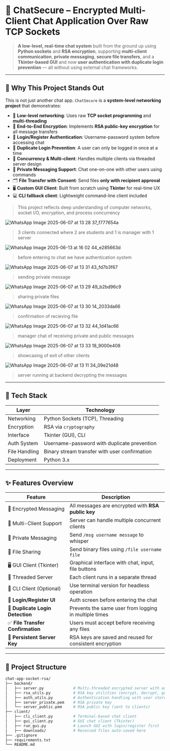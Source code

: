 # 🔐 ChatSecure – Encrypted Multi-Client Chat Application Over Raw TCP Sockets

> **A low-level, real-time chat system** built from the ground up using **Python sockets** and **RSA encryption**, supporting **multi-client communication**, **private messaging**, **secure file transfers**, and a **Tkinter-based GUI** and now **user authentication with duplicate login prevention** — all without using external chat frameworks.



---

## 🧠 Why This Project Stands Out

This is not just another chat app. `ChatSecure` is a **system-level networking project** that demonstrates:

- 📡 **Low-level networking**: Uses raw **TCP socket programming** and **multi-threading**
- 🔐 **End-to-End Encryption**: Implements **RSA public-key encryption** for all message transfers
- 🔐 **Login/Register Authentication**: Username-password system before accessing chat
- 🚫 **Duplicate Login Prevention**: A user can only be logged in once at a time
- 🧵 **Concurrency & Multi-client**: Handles multiple clients via threaded server design
- 💬 **Private Messaging Support**: Chat one-on-one with other users using commands
- 🗂️ **File Transfer with Consent**: Send files **only with recipient approval**
- 🖥️ **Custom GUI Client**: Built from scratch using **Tkinter** for real-time UX
- 💻 **CLI fallback client**: Lightweight command-line client included

> This project reflects deep understanding of computer networks, socket I/O, encryption, and process concurrency

![WhatsApp Image 2025-06-07 at 13 28 37_f777654a](https://github.com/user-attachments/assets/74ae4dd7-b891-42a6-b54e-d95328b8968f)
>3 clients connected where 2 are students and 1 is manager with 1 server

![WhatsApp Image 2025-06-13 at 16 02 44_e285663d](https://github.com/user-attachments/assets/a1db20cb-76e6-4263-b0d2-70a55374aca2)
>before entering to chat we have authentication system

![WhatsApp Image 2025-06-07 at 13 31 43_fd7b3f67](https://github.com/user-attachments/assets/af500323-d738-4e67-b091-0be62fc4b0d1)
>sending private message

![WhatsApp Image 2025-06-07 at 13 29 49_b2bd96c9](https://github.com/user-attachments/assets/06053978-a672-4070-ad41-f0b91b15fb80)
>sharing private files

![WhatsApp Image 2025-06-07 at 13 30 14_2033da66](https://github.com/user-attachments/assets/6e204601-30bd-4e63-b5dd-aca8edf8d500)
>confirmation of recieving file

![WhatsApp Image 2025-06-07 at 13 32 44_1d41ac66](https://github.com/user-attachments/assets/7e0f3cb2-b094-483c-a661-8085de494e96)
>manager chat of receiving private and public messages


![WhatsApp Image 2025-06-07 at 13 33 18_9000e408](https://github.com/user-attachments/assets/63164801-8a43-4a6a-8084-1014d60a419f)
>showcasing of exit of other clients

![WhatsApp Image 2025-06-07 at 13 11 34_09e21d48](https://github.com/user-attachments/assets/e75db05d-eeca-4d72-8756-66940b9919a4)
>server running at backend decrypting the messages

---

## 🧰 Tech Stack

| Layer       | Technology |
|-------------|------------|
| Networking  | Python Sockets (TCP), Threading |
| Encryption  | RSA via `cryptography` |
| Interface   | Tkinter (GUI), CLI |
| Auth System   | Username-password with duplicate prevention |
| File Handling | Binary stream transfer with user confirmation |
| Deployment  | Python 3.x |

---

## ✨ Features Overview

| Feature                | Description |
|------------------------|-------------|
| 🔐 Encrypted Messaging | All messages are encrypted with **RSA public key** |
| 👥 Multi-Client Support | Server can handle multiple concurrent clients |
| 💬 Private Messaging   | Send `/msg username message` to whisper |
| 📁 File Sharing        | Send binary files using `/file username file` |
| 🖥️ GUI Client (Tkinter)| Graphical interface with chat, input, file buttons |
| 🧵 Threaded Server     | Each client runs in a separate thread |
| 🧪 CLI Client (Optional)| Use terminal version for headless operation |
| 👤 **Login/Register UI**         | Auth screen before entering the chat |
| 🚫 **Duplicate Login Detection** | Prevents the same user from logging in multiple times |
| ✅ **File Transfer Confirmation**| Users must accept before receiving any files |
| 📜 **Persistent Server Key**     | RSA keys are saved and reused for consistent encryption |


---



## 🚀 Project Structure
```bash
chat-app-socket-rsa/
├── backend/
│   ├── server.py             # Multi-threaded encrypted server with auth + file routing
│   ├── rsa_utils.py          # RSA key utilities (encrypt, decrypt, generate)
│   ├── auth_utils.py         # Authentication handling with user store
│   ├── server_private.pem    # RSA private key
│   └── server_public.pem     # RSA public key (sent to clients)
├── client/
│   ├── cli_client.py         # Terminal-based chat client
│   ├── gui_client.py         # GUI chat client (Tkinter)
│   ├── run_gui.py            # Launch GUI with login/register first
│   ├── downloads/            # Received files auto-saved here
├── .gitignore
├── requirements.txt
└── README.md
